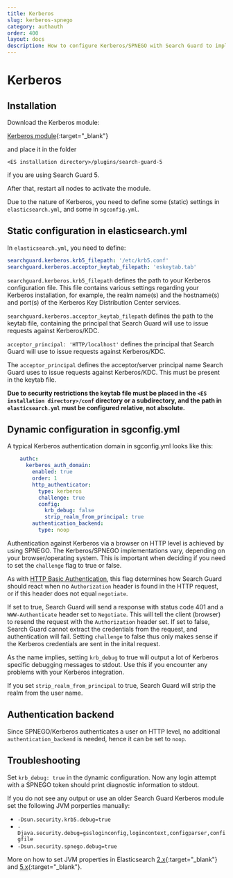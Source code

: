 ```yaml
---
title: Kerberos
slug: kerberos-spnego
category: authauth
order: 400
layout: docs
description: How to configure Kerberos/SPNEGO with Search Guard to implement Single Sign On access to your Elasticsearch cluster.
---
```

<!---
Copyright 2017 floragunn GmbH
-->

# Kerberos

## Installation

Download the Kerberos module:

[Kerberos module](https://releases.floragunn.com/dlic-search-guard-auth-http-kerberos/5.0-4/dlic-search-guard-auth-http-kerberos-5.0-4-jar-with-dependencies.jar){:target="_blank"} 

and place it in the folder

`<ES installation directory>/plugins/search-guard-5`

if you are using Search Guard 5.

After that, restart all nodes to activate the module.

Due to the nature of Kerberos, you need to define some (static) settings in `elasticsearch.yml`, and some in `sgconfig.yml`.

## Static configuration in elasticsearch.yml

In `elasticsearch.yml`, you need to define:

```yaml
searchguard.kerberos.krb5_filepath: '/etc/krb5.conf'
searchguard.kerberos.acceptor_keytab_filepath: 'eskeytab.tab'
```

`searchguard.kerberos.krb5_filepath` defines the path to your Kerberos configuration file. This file contains various settings regarding your Kerberos installation, for example, the realm name(s) and the hostname(s) and port(s) of the Kerberos Key Distribution Center services.

`searchguard.kerberos.acceptor_keytab_filepath` defines the path to the keytab file, containing the principal that Search Guard will use to issue requests against Kerberos/KDC.

`acceptor_principal: 'HTTP/localhost'` defines the principal that Search Guard will use to issue requests against Kerberos/KDC. 

The `acceptor_principal` defines the acceptor/server principal name Search Guard uses to issue requests against Kerberos/KDC. This must be present in the keytab file.

**Due to security restrictions the keytab file must be placed in the `<ES installation directory>/conf` directory or a subdirectory, and the path in `elasticsearch.yml` must be configured relative, not absolute.**

## Dynamic configuration in sgconfig.yml

A typical Kerberos authentication domain in sgconfig.yml looks like this:

```yaml
    authc:
      kerberos_auth_domain:
        enabled: true
        order: 1
        http_authenticator:
          type: kerberos
          challenge: true
          config:
            krb_debug: false
            strip_realm_from_principal: true
        authentication_backend:
          type: noop
```

Authentication against Kerberos via a browser on HTTP level is achieved by using SPNEGO. The Kerberos/SPNEGO implementations vary, depending on your browser/operating system. This is important when deciding if you need to set the `challenge` flag to true or false.

As with [HTTP Basic Authentication](httpbasic.md), this flag determines how Search Guard should react when no `Authorization` header is found in the HTTP request, or if this header does not equal `negotiate`.

If set to true, Search Guard will send a response with status code 401 and a `WWW-Authenticate` header set to `Negotiate`. This will tell the client (browser) to resend the request with the `Authorization` header set. If set to false, Search Guard cannot extract the credentials from the request, and authentication will fail. Setting `challenge` to false thus only makes sense if the Kerberos credentials are sent in the inital request.

As the name implies, setting `krb_debug` to true will output a lot of Kerberos specific debugging messages to stdout. Use this if you encounter any problems with your Kerberos integration.

If you set `strip_realm_from_principal` to true, Search Guard will strip the realm from the user name.

## Authentication backend

Since SPNEGO/Kerberos authenticates a user on HTTP level, no additional `authentication_backend` is needed, hence it can be set to `noop`.

## Troubleshooting

Set `krb_debug: true` in the dynamic configuration. Now any login attempt with a SPNEGO token should print diagnostic information to stdout.

If you do not see any output or use an older Search Guard Kerberos module set the following JVM porperties manually:

* `-Dsun.security.krb5.debug=true`
* `-Djava.security.debug=gssloginconfig,logincontext,configparser,configfile`
* `-Dsun.security.spnego.debug=true`

More on how to set JVM properties in Elasticsearch [2.x](https://www.elastic.co/guide/en/elasticsearch/reference/2.0/setup-service.html){:target="_blank"} and [5.x](https://www.elastic.co/guide/en/elasticsearch/reference/5.0/heap-size.html){:target="_blank"}.
